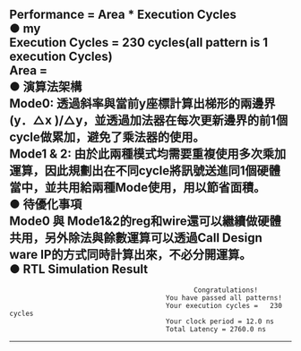 Performance = Area * Execution Cycles  
● my   
Execution Cycles = 230 cycles(all pattern is 1 execution Cycles)  
Area =  
● 演算法架構  
Mode0: 透過斜率與當前y座標計算出梯形的兩邊界(y．△x )/△y，並透過加法器在每次更新邊界的前1個cycle做累加，避免了乘法器的使用。  
Mode1 & 2: 由於此兩種模式均需要重複使用多次乘加運算，因此規劃出在不同cycle將訊號送進同1個硬體當中，並共用給兩種Mode使用，用以節省面積。  
● 待優化事項  
Mode0 與 Mode1&2的reg和wire還可以繼續做硬體共用，另外除法與餘數運算可以透過Call Design ware IP的方式同時計算出來，不必分開運算。  
● RTL Simulation Result
----------------------------------------------------------------------------------------------------------------------
                                                  Congratulations!
                                           You have passed all patterns!
                                           Your execution cycles =   230 cycles
                                           Your clock period = 12.0 ns
                                           Total Latency = 2760.0 ns
----------------------------------------------------------------------------------------------------------------------
